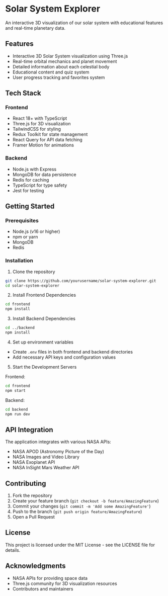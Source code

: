 # Solar System Explorer

An interactive 3D visualization of our solar system with educational features and real-time planetary data.

## Features

- Interactive 3D Solar System visualization using Three.js
- Real-time orbital mechanics and planet movement
- Detailed information about each celestial body
- Educational content and quiz system
- User progress tracking and favorites system

## Tech Stack

### Frontend
- React 18+ with TypeScript
- Three.js for 3D visualization
- TailwindCSS for styling
- Redux Toolkit for state management
- React Query for API data fetching
- Framer Motion for animations

### Backend
- Node.js with Express
- MongoDB for data persistence
- Redis for caching
- TypeScript for type safety
- Jest for testing

## Getting Started

### Prerequisites
- Node.js (v16 or higher)
- npm or yarn
- MongoDB
- Redis

### Installation

1. Clone the repository
```bash
git clone https://github.com/yourusername/solar-system-explorer.git
cd solar-system-explorer
```

2. Install Frontend Dependencies
```bash
cd frontend
npm install
```

3. Install Backend Dependencies
```bash
cd ../backend
npm install
```

4. Set up environment variables
- Create `.env` files in both frontend and backend directories
- Add necessary API keys and configuration values

5. Start the Development Servers

Frontend:
```bash
cd frontend
npm start
```

Backend:
```bash
cd backend
npm run dev
```

## API Integration

The application integrates with various NASA APIs:
- NASA APOD (Astronomy Picture of the Day)
- NASA Images and Video Library
- NASA Exoplanet API
- NASA InSight Mars Weather API

## Contributing

1. Fork the repository
2. Create your feature branch (`git checkout -b feature/AmazingFeature`)
3. Commit your changes (`git commit -m 'Add some AmazingFeature'`)
4. Push to the branch (`git push origin feature/AmazingFeature`)
5. Open a Pull Request

## License

This project is licensed under the MIT License - see the LICENSE file for details.

## Acknowledgments

- NASA APIs for providing space data
- Three.js community for 3D visualization resources
- Contributors and maintainers
